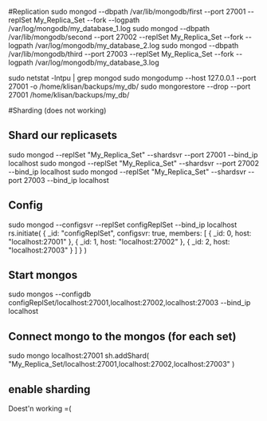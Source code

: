#Replication
sudo mongod --dbpath /var/lib/mongodb/first --port 27001 --replSet My_Replica_Set --fork --logpath /var/log/mongodb/my_database_1.log
sudo mongod --dbpath /var/lib/mongodb/second --port 27002 --replSet My_Replica_Set --fork --logpath /var/log/mongodb/my_database_2.log
sudo mongod --dbpath /var/lib/mongodb/third --port 27003 --replSet My_Replica_Set --fork --logpath /var/log/mongodb/my_database_3.log

sudo netstat -lntpu | grep mongod
sudo mongodump --host 127.0.0.1 --port 27001 -o /home/klisan/backups/my_db/
sudo mongorestore --drop --port 27001 /home/klisan/backups/my_db/

#Sharding (does not working)
## Shard our replicasets
sudo mongod --replSet "My_Replica_Set" --shardsvr --port 27001 --bind_ip localhost
sudo mongod --replSet "My_Replica_Set" --shardsvr --port 27002 --bind_ip localhost
sudo mongod --replSet "My_Replica_Set" --shardsvr --port 27003 --bind_ip localhost
## Config
sudo mongod --configsvr --replSet configReplSet --bind_ip localhost
rs.initiate( {
   _id: "configReplSet",
   configsvr: true,
   members: [
      { _id: 0, host: "localhost:27001" },
      { _id: 1, host: "localhost:27002" },
      { _id: 2, host: "localhost:27003" }
   ]
} )

## Start mongos
sudo mongos --configdb configReplSet/localhost:27001,localhost:27002,localhost:27003  --bind_ip localhost

## Connect mongo to the mongos (for each set)
sudo mongo localhost:27001
sh.addShard( "My_Replica_Set/localhost:27001,localhost:27002,localhost:27003" )

## enable sharding
Doest'n working =(